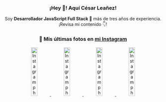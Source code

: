 <div align="center">

<h3>¡Hey 👋! Aquí César Leañez!</h3>

<p>Soy <strong>Desarrollador JavaScript Full Stack 🚀</strong> más de tres años de experiencia.<br />¡Revisa mi contenido 👇!</p>

### 📸 Mis últimas fotos en [mi Instagram](https://instagram.com/cesarsoftware.dev)


<a href='https://instagram.com/p/DKcTQWgxLum' target='_blank'>
  <img width='20%' src='https://instagram.fcmn5-2.fna.fbcdn.net/v/t51.2885-15/503849034_17919602952097059_4092165478866362923_n.jpg?stp=dst-jpg_e35_tt6&efg=eyJ2ZW5jb2RlX3RhZyI6IkZFRUQuaW1hZ2VfdXJsZ2VuLjE0NDB4MTQ0NS5zZHIuZjc1NzYxLmRlZmF1bHRfaW1hZ2UifQ&_nc_ht=instagram.fcmn5-2.fna.fbcdn.net&_nc_cat=103&_nc_oc=Q6cZ2QGTYbQs2eSp-vJ1xSoA4SQ5FbMIuOCTNAHMs4U8pixRVE2nzp6pwpltek78_Jf59is&_nc_ohc=bq7Jd8BfVt8Q7kNvwFszT0S&_nc_gid=cmWECi0Yknkzpz3YD2s43A&edm=ACWDqb8BAAAA&ccb=7-5&ig_cache_key=MzY0Njg3NDQ4NDgzMDY4MjAyMg%3D%3D.3-ccb7-5&oh=00_AfOCu1gu1VQTGBiuAOWbfyfmD8a3D-8540QJETgvQW_YGw&oe=684FF765&_nc_sid=ee9879' alt='Instagram photo' />
</a>
<a href='https://instagram.com/p/DKcTCZnuO-S' target='_blank'>
  <img width='20%' src='https://instagram.fcmn5-2.fna.fbcdn.net/v/t51.2885-15/503168549_17919602796097059_3346483577265803486_n.jpg?stp=dst-jpg_e15_tt6&efg=eyJ2ZW5jb2RlX3RhZyI6IkNMSVBTLmltYWdlX3VybGdlbi4xOTE2eDEwNzguc2RyLmY3NTc2MS5kZWZhdWx0X2NvdmVyX2ZyYW1lIn0&_nc_ht=instagram.fcmn5-2.fna.fbcdn.net&_nc_cat=103&_nc_oc=Q6cZ2QGTYbQs2eSp-vJ1xSoA4SQ5FbMIuOCTNAHMs4U8pixRVE2nzp6pwpltek78_Jf59is&_nc_ohc=spiDEm2djPcQ7kNvwHi0a_3&_nc_gid=cmWECi0Yknkzpz3YD2s43A&edm=ACWDqb8BAAAA&ccb=7-5&ig_cache_key=MzY0Njg3MzUyNjA5NTkwMDU2Mg%3D%3D.3-ccb7-5&oh=00_AfNtxP4qyHqzE17lViOdo5sWw43y5auQ5CDEeK_QoUGBlg&oe=684FE4DC&_nc_sid=ee9879' alt='Instagram photo' />
</a>
<a href='https://instagram.com/p/DIt9Oknp-PZ' target='_blank'>
  <img width='20%' src='https://instagram.fcmn5-2.fna.fbcdn.net/v/t51.2885-15/491444712_17914409433097059_55076089485466172_n.jpg?stp=dst-jpg_e35_tt6&efg=eyJ2ZW5jb2RlX3RhZyI6IkZFRUQuaW1hZ2VfdXJsZ2VuLjU1MngzNDEuc2RyLmY3NTc2MS5kZWZhdWx0X2ltYWdlIn0&_nc_ht=instagram.fcmn5-2.fna.fbcdn.net&_nc_cat=103&_nc_oc=Q6cZ2QGTYbQs2eSp-vJ1xSoA4SQ5FbMIuOCTNAHMs4U8pixRVE2nzp6pwpltek78_Jf59is&_nc_ohc=oK3eiPVy7r0Q7kNvwFmMdcg&_nc_gid=cmWECi0Yknkzpz3YD2s43A&edm=ACWDqb8BAAAA&ccb=7-5&ig_cache_key=MzYxNTgxNTM1ODA3ODI0Nzg5Nw%3D%3D.3-ccb7-5&oh=00_AfNv2RtjxpROeML5a0UOVud7yqcpXHOSKLoM_3jBQsFKFQ&oe=684FEB6B&_nc_sid=ee9879' alt='Instagram photo' />
</a>
<a href='https://instagram.com/p/DICt8_ruj1K' target='_blank'>
  <img width='20%' src='https://instagram.fcmn5-1.fna.fbcdn.net/v/t51.2885-15/487811720_2261442050918393_7784971145546330846_n.jpg?stp=dst-jpg_e15_tt6&efg=eyJ2ZW5jb2RlX3RhZyI6IkNMSVBTLmltYWdlX3VybGdlbi42NDB4MTE1Ni5zZHIuZjcxODc4LmRlZmF1bHRfY292ZXJfZnJhbWUifQ&_nc_ht=instagram.fcmn5-1.fna.fbcdn.net&_nc_cat=105&_nc_oc=Q6cZ2QGTYbQs2eSp-vJ1xSoA4SQ5FbMIuOCTNAHMs4U8pixRVE2nzp6pwpltek78_Jf59is&_nc_ohc=5GToYLDLhhEQ7kNvwHlB1v0&_nc_gid=cmWECi0Yknkzpz3YD2s43A&edm=ACWDqb8BAAAA&ccb=7-5&ig_cache_key=MzYwMzY0NDc1NTQ5MDc4MjUzOA%3D%3D.3-ccb7-5&oh=00_AfNAFyaJ-yAFHADND5YFq45uU1d-FpZ25G67rzQG2krm4g&oe=684FDE61&_nc_sid=ee9879' alt='Instagram photo' />
</a>

</div>
